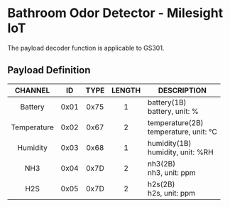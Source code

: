 # Bathroom Odor Detector - Milesight IoT

The payload decoder function is applicable to GS301.

## Payload Definition

|   CHANNEL   |  ID  | TYPE | LENGTH | DESCRIPTION                              |
| :---------: | :--: | :--: | :----: | ---------------------------------------- |
|   Battery   | 0x01 | 0x75 |   1    | battery(1B)<br/>battery, unit: %         |
| Temperature | 0x02 | 0x67 |   2    | temperature(2B)<br/>temperature, unit: ℃ |
|  Humidity   | 0x03 | 0x68 |   1    | humidity(1B)<br/>humidity, unit: %RH     |
|     NH3     | 0x04 | 0x7D |   2    | nh3(2B)<br/>nh3, unit: ppm               |
|     H2S     | 0x05 | 0x7D |   2    | h2s(2B)<br/>h2s, unit: ppm               |